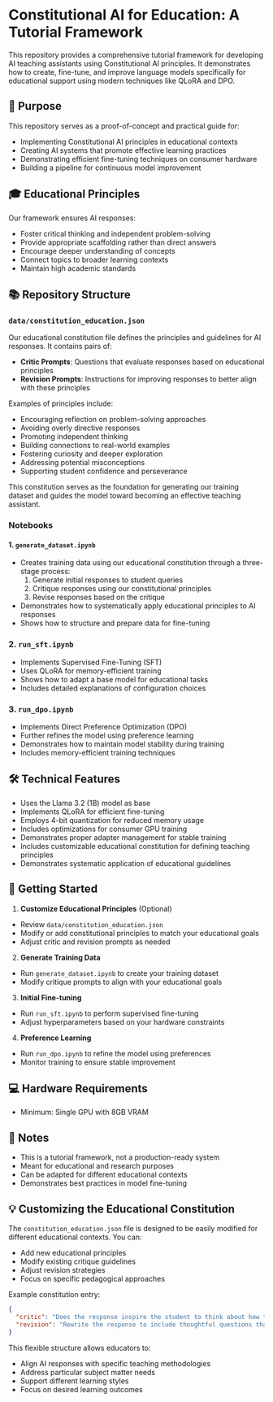 # Constitutional AI for Education: A Tutorial Framework

This repository provides a comprehensive tutorial framework for developing AI teaching assistants using Constitutional AI principles. It demonstrates how to create, fine-tune, and improve language models specifically for educational support using modern techniques like QLoRA and DPO.

## 🎯 Purpose

This repository serves as a proof-of-concept and practical guide for:
- Implementing Constitutional AI principles in educational contexts
- Creating AI systems that promote effective learning practices
- Demonstrating efficient fine-tuning techniques on consumer hardware
- Building a pipeline for continuous model improvement

## 🎓 Educational Principles

Our framework ensures AI responses:
- Foster critical thinking and independent problem-solving
- Provide appropriate scaffolding rather than direct answers
- Encourage deeper understanding of concepts
- Connect topics to broader learning contexts
- Maintain high academic standards

## 📚 Repository Structure

### `data/constitution_education.json`
Our educational constitution file defines the principles and guidelines for AI responses. It contains pairs of:
- **Critic Prompts**: Questions that evaluate responses based on educational principles
- **Revision Prompts**: Instructions for improving responses to better align with these principles

Examples of principles include:
- Encouraging reflection on problem-solving approaches
- Avoiding overly directive responses
- Promoting independent thinking
- Building connections to real-world examples
- Fostering curiosity and deeper exploration
- Addressing potential misconceptions
- Supporting student confidence and perseverance

This constitution serves as the foundation for generating our training dataset and guides the model toward becoming an effective teaching assistant.

### Notebooks

#### 1. `generate_dataset.ipynb`
- Creates training data using our educational constitution through a three-stage process:
  1. Generate initial responses to student queries
  2. Critique responses using our constitutional principles
  3. Revise responses based on the critique
- Demonstrates how to systematically apply educational principles to AI responses
- Shows how to structure and prepare data for fine-tuning

### 2. `run_sft.ipynb`
- Implements Supervised Fine-Tuning (SFT)
- Uses QLoRA for memory-efficient training
- Shows how to adapt a base model for educational tasks
- Includes detailed explanations of configuration choices

### 3. `run_dpo.ipynb`
- Implements Direct Preference Optimization (DPO)
- Further refines the model using preference learning
- Demonstrates how to maintain model stability during training
- Includes memory-efficient training techniques

## 🛠 Technical Features

- Uses the Llama 3.2 (1B) model as base
- Implements QLoRA for efficient fine-tuning
- Employs 4-bit quantization for reduced memory usage
- Includes optimizations for consumer GPU training
- Demonstrates proper adapter management for stable training
- Includes customizable educational constitution for defining teaching principles
- Demonstrates systematic application of educational guidelines

## 🚀 Getting Started

1. **Customize Educational Principles** (Optional)
- Review `data/constitution_education.json`
- Modify or add constitutional principles to match your educational goals
- Adjust critic and revision prompts as needed

2. **Generate Training Data**
- Run `generate_dataset.ipynb` to create your training dataset
- Modify critique prompts to align with your educational goals

3. **Initial Fine-tuning**
- Run `run_sft.ipynb` to perform supervised fine-tuning
- Adjust hyperparameters based on your hardware constraints

4. **Preference Learning**
- Run `run_dpo.ipynb` to refine the model using preferences
- Monitor training to ensure stable improvement

## 💻 Hardware Requirements

- Minimum: Single GPU with 8GB VRAM

## 📝 Notes

- This is a tutorial framework, not a production-ready system
- Meant for educational and research purposes
- Can be adapted for different educational contexts
- Demonstrates best practices in model fine-tuning

## 💡 Customizing the Educational Constitution

The `constitution_education.json` file is designed to be easily modified for different educational contexts. You can:
- Add new educational principles
- Modify existing critique guidelines
- Adjust revision strategies
- Focus on specific pedagogical approaches

Example constitution entry:
```json
{
  "critic": "Does the response inspire the student to think about how they approached the problem?",
  "revision": "Rewrite the response to include thoughtful questions that encourage the student to reflect on their reasoning and approach."
}
```

This flexible structure allows educators to:
- Align AI responses with specific teaching methodologies
- Address particular subject matter needs
- Support different learning styles
- Focus on desired learning outcomes

